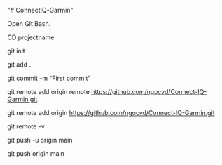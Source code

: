 "# ConnectIQ-Garmin" 


Open Git Bash.

CD projectname

git init

git add .

git commit -m “First commit”

git remote add origin remote https://github.com/ngocvd/Connect-IQ-Garmin.git

git remote add origin https://github.com/ngocvd/Connect-IQ-Garmin.git

git remote -v

git push -u origin main

git push origin main

